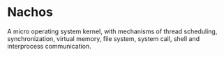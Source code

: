 # Nachos

A micro operating system kernel, with mechanisms of thread scheduling, synchronization, virtual memory, file system, system call, shell and interprocess communication.